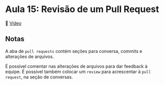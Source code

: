 # Aula 15: Revisão de um Pull Request
🔗 [Vídeo](https://www.youtube.com/watch?v=E5Qh93eZiCA)

## Notas
A aba de `pull requests` contém seções para conversa, commits e alterações de arquivos.

É possível comentar nas alterações de arquivos para dar feedback à equipe. É possível também colocar um `review` para acrescentar à `pull request`, na seção de conversas.

